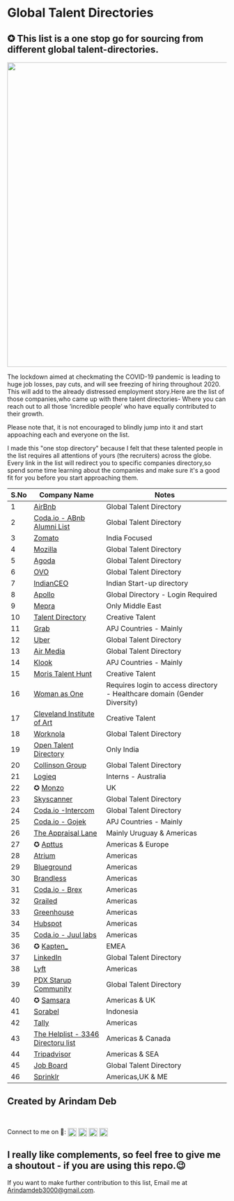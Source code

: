 # Global Talent Directories
<h2 align="centre">✪ This list is a one stop go for sourcing from different global talent-directories.</h2> 

<img src="https://ca-times.brightspotcdn.com/dims4/default/8c6e9ab/2147483647/strip/true/crop/2010x1340+0+0/resize/840x560!/quality/90/?url=https%3A%2F%2Fcalifornia-times-brightspot.s3.amazonaws.com%2F12%2F30%2F28a014dc425ab8c553f06b554a16%2Fla-et-env-pandemic-tv-20200604-web-lead-gif.gif" align="centre" height="700" width="1000" />
</div>

The lockdown aimed at checkmating the COVID-19 pandemic is leading to huge job losses, pay cuts, and will see freezing of hiring throughout 2020. This will add to the already distressed employment story.Here are the list of those companies,who came up with there talent directories- Where you can reach out to all those ‘incredible people’ who have equally contributed to their growth.

Please note that, it is not encouraged to blindly jump into it and start appoaching each and everyone on the list. 

I made this "one stop directory" because I felt that these talented people in the list requires all attentions of yours (the recruiters) across the globe. 
Every link in the list will redirect you to specific companies directory,so spend some time learning about the companies and make sure it's a good fit for you before you start approaching them.

<!-- BEGIN DATA -->
S.No| Company Name | Notes |
--| ------------- | --- |
1| [AirBnb](https://www.airbnb.co.in/d/talent?function=&location=&employmentType=ft&uuid=&relocation=&remote=&page=1) | Global Talent Directory |
2| [Coda.io - ABnb Alumni List](https://coda.io/@kenny/airbnb-alumni-list) | Global Talent Directory |
3| [Zomato](https://www.zomato.com/alumni-talent-directory) | India Focused|
4| [Mozilla](https://talentdirectory.mozilla.org/?fbclid=IwAR1KVybUD5swQskLelQ-_5hGaBgxJOBGVUzM44s33NgEU6Fzh7BKv8Lwu4E) | Global Talent Directory|
5| [Agoda](https://sites.google.com/view/agodatalentdirectory/) | Global Talent Directory|
6| [OVO](https://talentdirectory.ovo.com/) | Global Talent Directory|
7| [IndianCEO](https://www.indianceo.in/ceo-startup-directory/) | Indian Start-up directory|
8| [Apollo](https://app.apollo.io/#/onboarding/bulk) |Global Directory - Login Required|
9| [Mepra](http://www.mepra.org/talentdirectory) |Only Middle East|
10| [Talent Directory](https://talentdirectory.net/directory/) |Creative Talent |
11| [Grab](https://grab.careers/talent-directory/) |APJ Countries - Mainly |
12| [Uber](https://www.uber.com/talent/) |Global Talent Directory |
13| [Air Media](https://airmedia.org/talent#filtered) |Global Talent Directory |
14| [Klook](https://www.klookcareers.com/talent-directory) |APJ Countries - Mainly |
15| [Moris Talent Hunt](https://www.moristalenthunt.com/talent-directory) |Creative Talent  |
16| [Woman as One](https://womenasone.org/register/) |Requires login to access directory - Healthcare domain (Gender Diversity)  |
17| [Cleveland Institute of Art](https://www.cia.edu/career-center/for-employers/2019-talent-directory) |Creative Talent  |
18| [Worknola](https://worknola.com/talent/results) |Global Talent Directory  |
19| [Open Talent Directory](https://opentalentdirectory.com) |Only India |
20| [Collinson Group](https://collinsongroup.teamtailor.com/pages/talent-directory-58a0cab5-e80e-4a2f-8c92-d2072a2b50b7) |Global Talent Directory |
21| [Logieq](https://www.logieq.com/talent-directory) |Interns - Australia|
22| ✪ [Monzo](https://talent.monzo.com) |UK|
23| [Skyscanner](https://talent.skyscanner.net/?utm_source=twitter&utm_medium=social&utm_campaign=os_EMEA_uk_twitter_other_feed_static_talent-directory_11082020_&utm_content=other&linkId=96769412) |Global Talent Directory|
24| [Coda.io -Intercom](https://coda.io/@michelle/intercoms-talent-directory/talent-directory-2) |Global Talent Directory|
25| [Coda.io - Gojek](https://coda.io/@gojektalentdirectory/alumni-directory) |APJ Countries - Mainly |
26| [The Appraisal Lane](https://www.theappraisallane.com/talent) | Mainly Uruguay & Americas  |
27| ✪ [Apttus](https://docs.google.com/spreadsheets/d/1V5eofmdw7vtlD3_BiOTLZfpmGnnoF8xPTrPVQN3Q-pY/edit#gid=1074490769) |  Americas & Europe  |
28| [Atrium](https://docs.google.com/spreadsheets/d/1eCCuNPHB5fybtclUSD2G-n1HtrMOifjW3wKADPfAC4Y/edit#gid=908246692) |  Americas |
29| [Blueground](https://docs.google.com/spreadsheets/d/1P8KKuKCg7aUNRKhs_pyJiJFauTbiT2rOPgrUxBUP8Uo/edit#gid=0) |  Americas |
30| [Brandless](https://docs.google.com/spreadsheets/d/1LOm8ZXy36ZNgOgPthgiuHmPxZKDkaM9WeS2LnFGiCis/edit#gid=0) |  Americas |
31| [Coda.io - Brex](https://coda.io/@brex-people/alumni) | Americas |
32| [Grailed](https://docs.google.com/spreadsheets/d/1a0p2xPhvt4KIvYT0r6-sGX0f-yib93CHd2Rt3OpLwlE/edit?fbclid=IwAR1BhAcRXdrcA3M5lu_Q1ZDcZDotolqUWmhwC2e1zjVJLG4_LzeCdsGHmqM#gid=0) |  Americas |
33| [Greenhouse](https://docs.google.com/spreadsheets/d/19rYm0u-OY7l8uO7TlywOrDaXRnpAD9VeGkVQa8nZEXc/edit?fbclid=IwAR1LiUEGIcNvX86UDrM1BzklXyf1C832_OjwlVTT-hK0Yj_elvTJorc-cEQ#gid=0) |  Americas |
34| [Hubspot](https://docs.google.com/spreadsheets/d/1VLZqJg18KodAQhPIPK0NjtWxr7uloGncNDdbt3wi5Xw/htmlview) |  Americas |
35| [Coda.io - Juul labs](https://coda.io/@juul/juul-alumni-list) | Americas |
36| ✪ [Kapten_](https://talents.kapten.com) |EMEA|
37| [LinkedIn](https://www.linkedin.com/company/linkedin/recent-alumni/?start=0) |Global Talent Directory  |
38| [Lyft](https://docs.google.com/spreadsheets/d/1k3IW_qrwW02widDcfdXIL0PHt5pwN-IaQkUMYIhKpWU/htmlview#) |  Americas |
39| [PDX Starup Community](https://docs.google.com/spreadsheets/d/1tWXVCPIAmW8NTaslA6zUivX7ph1OV7lq8fla1nLfC9U/edit#gid=853911755) | Global Talent Directory  |
40| ✪ [Samsara](https://www.samsara.com/alumni/) |Americas & UK|
41| [Sorabel](https://airtable.com/shrosFWE67oLVFoOs/tblA1SLHZlXJmbFix) |Indonesia|
42| [Tally](https://docs.google.com/spreadsheets/d/13uA1p1YdVI0Iuk2BQlA-vSFvht4dUTetipyP1Nt-hjQ/edit#gid=0) |Americas|
43| [The Helplist - 3346 Directoru list](https://airtable.com/shrtUXqWvxHF9HUkj/tblu64pkqYbWUFKxAfbclid=IwAR33TsLlQF2PHlZJ9iGYeu2Vz9rxLdPmBP_pDq1aFVMp0cX_xqlQHNWXsrg) |Americas & Canada|
44| [Tripadvisor](https://sites.google.com/view/tripadvisoremployer) |Americas & SEA|
45|[Job Board](https://alumni-board.netlify.app) | Global Talent Directory |
46|[Sprinklr](https://script.google.com/macros/s/AKfycbycGK_GyPdNJ6_67JhLwiXgc9E8DFkNmR-Why0Vr10nQRAhfCWy/exec) | Americas,UK & ME  |

## Created by Arindam Deb
<br />
<p align="left">Connect to me on 🔗:
<a href="https://twitter.com/Arindamdeb3000" target="blank"><img align="center" src="https://cdn.jsdelivr.net/npm/simple-icons@3.0.1/icons/twitter.svg" alt="Arindamdeb2000" height="20" width="20" /></a>
<a href="https://linkedin.com/in/arindamdeb" target="blank"><img align="center" src="https://cdn.jsdelivr.net/npm/simple-icons@3.0.1/icons/linkedin.svg" alt="Arindamdeb2000" height="20" width="20" /></a>
<a href="https://fb.com/Arindamdeb3000" target="blank"><img align="center" src="https://cdn.jsdelivr.net/npm/simple-icons@3.0.1/icons/facebook.svg" alt="Arindamdeb2000" height="20" width="20" /></a>
<a href="https://instagram.com/Arindamdeb3000" target="blank"><img align="center" src="https://cdn.jsdelivr.net/npm/simple-icons@3.0.1/icons/instagram.svg" alt="Arindamdeb2000" height="20" width="20" /></a>
</p>

## I really like complements, so feel free to give me a shoutout - if you are using this repo.😉

If you want to make further contribution to this list, Email me at Arindamdeb3000@gmail.com. 
